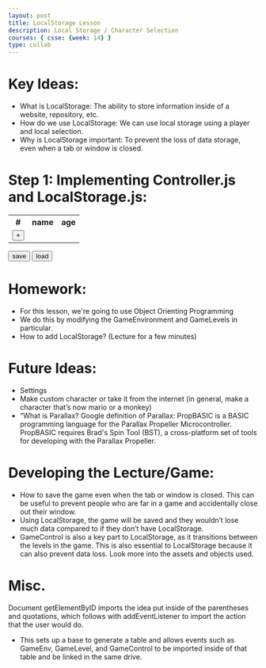 ```yaml
---
layout: post
title: LocalStorage Lesson
description: Local Storage / Character Selection
courses: { csse: {week: 14} }
type: collab
---
```


# Key Ideas:
- What is LocalStorage: The ability to store information inside of a website, repository, etc.
- How do we use LocalStorage: We can use local storage using a player and local selection.
- Why is LocalStorage important: To prevent the loss of data storage, even when a tab or window is closed.


# Step 1: Implementing Controller.js and LocalStorage.js:




<div>
<table>
    <tr id="pasteAfter">
    	<th>#</th>
        <th>name</th>
        <th>age</th>
    </tr>
    <tr>
    	<td><button id="incrementRow">+</button></td>
    </tr>
</table>
<button id="save">save</button>
<button id="load">load</button>
<p id="storageCheck"></p>
</div>

<script>
var count = 0;
var storageC;
var pasteAfter = document.getElementById("pasteAfter");
var incrementRow = document.getElementById("incrementRow");
var storageExists = document.getElementById("storageCheck");
var saveButton = document.getElementById("save");
var loadButton = document.getElementById("load");

var key = "myKeyValue";

var rows=[];
function addRow(v1,v2){
    var current = count.toFixed(0); //copy the current count for the current row
    rows.push([]);

	  var row = document.createElement("tr"); //create a row

    var td1 = document.createElement("td");
    td1.innerText = String(count);
    row.append(td1);
    
    var td2 = document.createElement("td");
    var input1 = document.createElement("input");
    input1.type = "text";
    input1.value = v1?v1:"";
    rows[count].push(input1.value);
    input1.addEventListener("focusout",()=>{rows[current][0]=input1.value}); //listen for updates to inputfeild
    td2.append(input1);
    row.append(td2);
    
    var td3 = document.createElement("td");
    var input2 = document.createElement("input");
    input2.type = "number";
    input2.value = v2?v2:0;
    rows[count].push(input2.value);
    input2.addEventListener("focusout",()=>{rows[current][1]=input2.value});//listen for updates to inputfeild
    td3.append(input2);
    row.append(td3);
    
    pasteAfter.insertAdjacentElement("afterend",row); //paste row into table

    count += 1; //increment count
}

///// not my code, but checks if browser has localstorage
function storageAvailable(type) {
  let storage;
  try {
    storage = window[type];
    const x = "__storage_test__";
    storage.setItem(x, x);
    storage.removeItem(x);
    return true;
  } catch (e) {
    return (
      e instanceof DOMException &&
      // everything except Firefox
      (e.code === 22 ||
        // Firefox
        e.code === 1014 ||
        // test name field too, because code might not be present
        // everything except Firefox
        e.name === "QuotaExceededError" ||
        // Firefox
        e.name === "NS_ERROR_DOM_QUOTA_REACHED") &&
      // acknowledge QuotaExceededError only if there's something already stored
      storage &&
      storage.length !== 0
    );
  }
}
if (storageAvailable("localStorage")) {
    storageExists.innerText = "Local Storage Available";
    storageC = true;
  // Yippee! We can use localStorage awesomeness
} else {
    storageC = false;
    storageExists.innerText = "Local Storage Not Available";
  // Too bad, no localStorage for us
}

function load(){
    if (!storageC){
        console.log("cannot access local storage");
        return;
    }
    var list = window.localStorage.getItem(key);
    if (list){
        var array1 = list.split(","); //data is saved as a string, convert to array
        for(let i = 0;i<array1.length;i+=2){
            addRow(array1[i],array1[i+1]);
        }
    }
    else {
        console.log("data may not exist");
    }
}

function save(){
    console.log(rows);
    if (!storageC){
        console.log("cannot access local storage");
        return;
    }
    window.localStorage.clear(); //clear existing data

    //replace data
    window.localStorage.setItem(key,rows); //data is converted to string automatically
}
//listen for button presses
incrementRow.addEventListener("click",()=>{addRow()});
saveButton.addEventListener("click",save);
loadButton.addEventListener("click",load);
</script>

# Homework:
- For this lesson, we're going to use Object Orienting Programming
- We do this by modifying the GameEnvironment and GameLevels in particular.
- How to add LocalStorage? (Lecture for a few minutes)

# Future Ideas:
- Settings
- Make custom character or take it from the internet (in general, make a character that’s now mario or a monkey)
- “What is Parallax? Google definition of Parallax: PropBASIC is a BASIC programming language for the Parallax Propeller Microcontroller. PropBASIC requires Brad's Spin Tool (BST), a cross-platform set of tools for developing with the Parallax Propeller.

# Developing the Lecture/Game:
- How to save the game even when the tab or window is closed. This can be useful to prevent people who are far in a game and accidentally close out their window. 
- Using LocalStorage, the game will be saved and they wouldn’t lose much data compared to if they don’t have LocalStorage. 
- GameControl is also a key part to LocalStorage, as it transitions between the levels in the game. This is also essential to LocalStorage because it can also prevent data loss.
Look more into the assets and objects used.

# Misc.
Document getElementByID imports the idea put inside of the parentheses and quotations, which follows with addEventListener to import the action that the user would do.
- This sets up a base to generate a table and allows events such as GameEnv, GameLevel, and GameControl to be imported inside of that table and be linked in the same drive.
